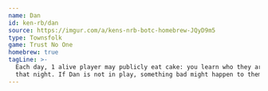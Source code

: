 ```yaml
---
name: Dan
id: ken-rb/dan
source: https://imgur.com/a/kens-nrb-botc-homebrew-JQyD9m5
type: Townsfolk
game: Trust No One
homebrew: true
tagLine: >-
  Each day, 1 alive player may publicly eat cake: you learn who they are
  that night. If Dan is not in play, something bad might happen to them.
---
```

